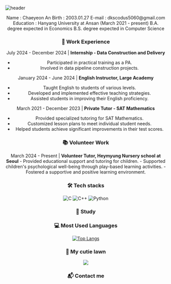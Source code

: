 ![header](https://capsule-render.vercel.app/api?type=Venom&color=b0ff92&fontColor=272727&height=300&section=header&text=WELCOME%20TO%20CHAEYEON's%20GITHUB%20&fontSize=30)


<div align = "center">
Name : Chaeyeon An
Birth : 2003.01.27
E-mail : dkscodus5060@gmail.com
Education : Hanyang University at Ansan (March 2021 - present) 
            B.A. degree expected in Economics 
            B.S. degree expected in Computer Science 

  ### 💼 Work Experience
  July 2024 - December 2024 | **Internship - Data Construction and Delivery**
  - Participated in practical training as a PA.
  - Involved in data pipeline construction projects.
  
  January 2024 - June 2024 | **English Instructor, Large Academy**
  - Taught English to students of various levels.
  - Developed and implemented effective teaching strategies.
  - Assisted students in improving their English proficiency.
  
  March 2021 - December 2023 | **Private Tutor - SAT Mathematics**
  - Provided specialized tutoring for SAT Mathematics.
  - Customized lesson plans to meet individual student needs.
  - Helped students achieve significant improvements in their test scores.

  ### 📚 Volunteer Work
  March 2024 - Present | **Volunteer Tutor, Heymyung Nursery school at Seoul**
    - Provided educational support and tutoring for children.
    - Supported children's psychological well-being through play-based learning activities.
    - Fostered a supportive and positive learning environment.  
  
  
  ### 🛠️ Tech stacks 
<img alt="C" src ="https://img.shields.io/badge/C-A8B9CC.svg?&style=for-the-badge&logo=C&logoColor=white"/> <img alt="C++" src ="https://img.shields.io/badge/C++-00599C.svg?&style=for-the-badge&logo=C++&logoColor=white"/> <img alt="Python" src ="https://img.shields.io/badge/Python-3776AB.svg?&style=for-the-badge&logo=Python&logoColor=white"/>

  ### 📖 Study 
  

  ### 💻 Most Used Languages
[![Top Langs](https://github-readme-stats.vercel.app/api/top-langs/?username=anuraghazra)](https://github.com/anuraghazra/github-readme-stats)

  ### 🌱 My cutie lawn
  <img src="http://mazandi.herokuapp.com/api?handle={handle}&theme=warm"/>
  
  ### 📬 Contact me 


